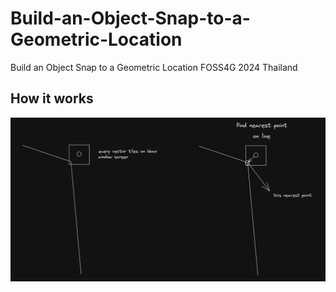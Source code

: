 # Build-an-Object-Snap-to-a-Geometric-Location

Build an Object Snap to a Geometric Location FOSS4G 2024 Thailand

##

## How it works

![alt text](/images/img-1.png "Sample image caption")

